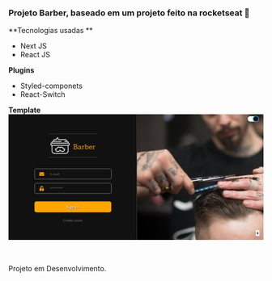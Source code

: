 ### Projeto Barber, baseado em um projeto feito na rocketseat 🚀


**Tecnologias usadas **
- Next JS
- React JS

**Plugins**
- Styled-componets
- React-Switch

**Template**
<img src="./src/assets/template.png" />

<br />

Projeto em Desenvolvimento.



